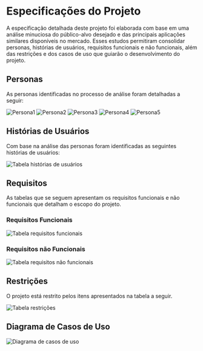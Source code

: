 # Especificações do Projeto

A especificação detalhada deste projeto foi elaborada com base em uma análise minuciosa do público-alvo desejado e das principais aplicações similares disponíveis no mercado. Esses estudos permitiram consolidar personas, histórias de usuários, requisitos funcionais e não funcionais, além das restrições e dos casos de uso que guiarão o desenvolvimento do projeto.

## Personas

As personas identificadas no processo de análise foram detalhadas a seguir:

<img src="https://github.com/ICEI-PUC-Minas-PMV-SInt/pmv-sint-2024-2-e2-proj-front-t1-grupo2-eixo2-projeto/blob/main/docs/img/Andressa.png" alt="Persona1"/>

<img src="https://github.com/ICEI-PUC-Minas-PMV-SInt/pmv-sint-2024-2-e2-proj-front-t1-grupo2-eixo2-projeto/blob/main/docs/img/Igor.png" alt="Persona2"/>

<img src="https://github.com/ICEI-PUC-Minas-PMV-SInt/pmv-sint-2024-2-e2-proj-front-t1-grupo2-eixo2-projeto/blob/main/docs/img/Edson.png" alt="Persona3"/>

<img src="https://github.com/ICEI-PUC-Minas-PMV-SInt/pmv-sint-2024-2-e2-proj-front-t1-grupo2-eixo2-projeto/blob/main/docs/img/Juliana.png" alt="Persona4"/>

<img src="https://github.com/ICEI-PUC-Minas-PMV-SInt/pmv-sint-2024-2-e2-proj-front-t1-grupo2-eixo2-projeto/blob/main/docs/img/Rafael.png" alt="Persona5"/>


## Histórias de Usuários

Com base na análise das personas foram identificadas as seguintes histórias de usuários:

<img src="https://github.com/ICEI-PUC-Minas-PMV-SInt/pmv-sint-2024-2-e2-proj-front-t1-grupo2-eixo2-projeto/blob/main/docs/img/historia-usuarios.png" alt="Tabela histórias de usuários"/>

## Requisitos

As tabelas que se seguem apresentam os requisitos funcionais e não funcionais que detalham o escopo do projeto.

### Requisitos Funcionais

<img src="https://github.com/ICEI-PUC-Minas-PMV-SInt/pmv-sint-2024-2-e2-proj-front-t1-grupo2-eixo2-projeto/blob/main/docs/img/requisitos-funcionais.png" alt="Tabela requisitos funcionais"/>

### Requisitos não Funcionais

<img src="https://github.com/ICEI-PUC-Minas-PMV-SInt/pmv-sint-2024-2-e2-proj-front-t1-grupo2-eixo2-projeto/blob/main/docs/img/requisitos-nao-funcionais.png" alt="Tabela requisitos não funcionais"/>

## Restrições

O projeto está restrito pelos itens apresentados na tabela a seguir.

<img src="https://github.com/ICEI-PUC-Minas-PMV-SInt/pmv-sint-2024-2-e2-proj-front-t1-grupo2-eixo2-projeto/blob/main/docs/img/restricoes.png" alt="Tabela restrições"/>

## Diagrama de Casos de Uso

<img src="https://github.com/ICEI-PUC-Minas-PMV-SInt/pmv-sint-2024-2-e2-proj-front-t1-grupo2-eixo2-projeto/blob/main/docs/img/diagrama-casos-de-uso.png" alt="Diagrama de casos de uso"/>

